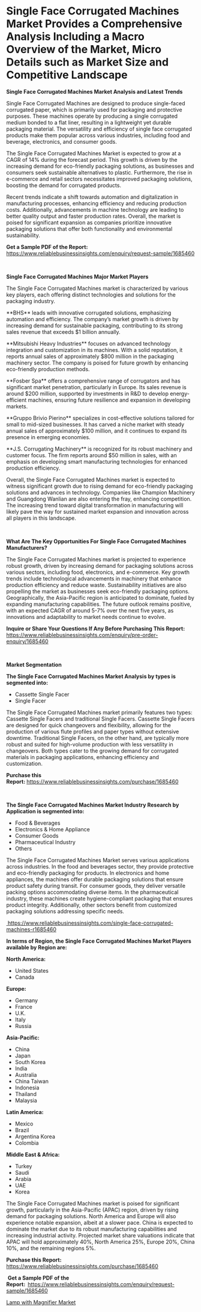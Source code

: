 <p><h1>Single Face Corrugated Machines Market Provides a Comprehensive Analysis Including a Macro Overview of the Market, Micro Details such as Market Size and Competitive Landscape</h1></p><p><strong>Single Face Corrugated Machines Market Analysis and Latest Trends</strong></p>
<p><p>Single Face Corrugated Machines are designed to produce single-faced corrugated paper, which is primarily used for packaging and protective purposes. These machines operate by producing a single corrugated medium bonded to a flat liner, resulting in a lightweight yet durable packaging material. The versatility and efficiency of single face corrugated products make them popular across various industries, including food and beverage, electronics, and consumer goods.</p><p>The Single Face Corrugated Machines Market is expected to grow at a CAGR of 14% during the forecast period. This growth is driven by the increasing demand for eco-friendly packaging solutions, as businesses and consumers seek sustainable alternatives to plastic. Furthermore, the rise in e-commerce and retail sectors necessitates improved packaging solutions, boosting the demand for corrugated products.</p><p>Recent trends indicate a shift towards automation and digitalization in manufacturing processes, enhancing efficiency and reducing production costs. Additionally, advancements in machine technology are leading to better quality output and faster production rates. Overall, the market is poised for significant expansion as companies prioritize innovative packaging solutions that offer both functionality and environmental sustainability.</p></p>
<p><strong>Get a Sample PDF of the Report:&nbsp;</strong> <a href="https://www.reliablebusinessinsights.com/enquiry/request-sample/1685460?utm_campaign=2234&utm_medium=2&utm_source=Github&utm_content=ia&utm_term=18022025&utm_id=single-face-corrugated-machines">https://www.reliablebusinessinsights.com/enquiry/request-sample/1685460</a></p>
<p>&nbsp;</p>
<p><strong>Single Face Corrugated Machines Major Market Players</strong></p>
<p><p>The Single Face Corrugated Machines market is characterized by various key players, each offering distinct technologies and solutions for the packaging industry. </p><p>**BHS** leads with innovative corrugated solutions, emphasizing automation and efficiency. The company’s market growth is driven by increasing demand for sustainable packaging, contributing to its strong sales revenue that exceeds $1 billion annually. </p><p>**Mitsubishi Heavy Industries** focuses on advanced technology integration and customization in its machines. With a solid reputation, it reports annual sales of approximately $800 million in the packaging machinery sector. The company is poised for future growth by enhancing eco-friendly production methods.</p><p>**Fosber Spa** offers a comprehensive range of corrugators and has significant market penetration, particularly in Europe. Its sales revenue is around $200 million, supported by investments in R&D to develop energy-efficient machines, ensuring future resilience and expansion in developing markets.</p><p>**Gruppo Brivio Pierino** specializes in cost-effective solutions tailored for small to mid-sized businesses. It has carved a niche market with steady annual sales of approximately $100 million, and it continues to expand its presence in emerging economies.</p><p>**J.S. Corrugating Machinery** is recognized for its robust machinery and customer focus. The firm reports around $50 million in sales, with an emphasis on developing smart manufacturing technologies for enhanced production efficiency.</p><p>Overall, the Single Face Corrugated Machines market is expected to witness significant growth due to rising demand for eco-friendly packaging solutions and advances in technology. Companies like Champion Machinery and Guangdong Wanlian are also entering the fray, enhancing competition. The increasing trend toward digital transformation in manufacturing will likely pave the way for sustained market expansion and innovation across all players in this landscape.</p></p>
<p>&nbsp;</p>
<p><strong>What Are The Key Opportunities For Single Face Corrugated Machines Manufacturers?</strong></p>
<p><p>The Single Face Corrugated Machines market is projected to experience robust growth, driven by increasing demand for packaging solutions across various sectors, including food, electronics, and e-commerce. Key growth trends include technological advancements in machinery that enhance production efficiency and reduce waste. Sustainability initiatives are also propelling the market as businesses seek eco-friendly packaging options. Geographically, the Asia-Pacific region is anticipated to dominate, fueled by expanding manufacturing capabilities. The future outlook remains positive, with an expected CAGR of around 5-7% over the next five years, as innovations and adaptability to market needs continue to evolve.</p></p>
<p><strong>Inquire or Share Your Questions If Any Before Purchasing This Report:</strong> <a href="https://www.reliablebusinessinsights.com/enquiry/pre-order-enquiry/1685460?utm_campaign=2234&utm_medium=2&utm_source=Github&utm_content=ia&utm_term=18022025&utm_id=single-face-corrugated-machines">https://www.reliablebusinessinsights.com/enquiry/pre-order-enquiry/1685460</a></p>
<p>&nbsp;</p>
<p><strong>Market Segmentation</strong></p>
<p><strong>The Single Face Corrugated Machines Market Analysis by types is segmented into:</strong></p>
<p><ul><li>Cassette Single Facer</li><li>Single Facer</li></ul></p>
<p><p>The Single Face Corrugated Machines market primarily features two types: Cassette Single Facers and traditional Single Facers. Cassette Single Facers are designed for quick changeovers and flexibility, allowing for the production of various flute profiles and paper types without extensive downtime. Traditional Single Facers, on the other hand, are typically more robust and suited for high-volume production with less versatility in changeovers. Both types cater to the growing demand for corrugated materials in packaging applications, enhancing efficiency and customization.</p></p>
<p><strong>Purchase this Report:&nbsp;</strong><a href="https://www.reliablebusinessinsights.com/purchase/1685460?utm_campaign=2234&utm_medium=2&utm_source=Github&utm_content=ia&utm_term=18022025&utm_id=single-face-corrugated-machines">https://www.reliablebusinessinsights.com/purchase/1685460</a></p>
<p>&nbsp;</p>
<p><strong>The Single Face Corrugated Machines Market Industry Research by Application is segmented into:</strong></p>
<p><ul><li>Food & Beverages</li><li>Electronics & Home Appliance</li><li>Consumer Goods</li><li>Pharmaceutical Industry</li><li>Others</li></ul></p>
<p><p>The Single Face Corrugated Machines Market serves various applications across industries. In the food and beverages sector, they provide protective and eco-friendly packaging for products. In electronics and home appliances, the machines offer durable packaging solutions that ensure product safety during transit. For consumer goods, they deliver versatile packing options accommodating diverse items. In the pharmaceutical industry, these machines create hygiene-compliant packaging that ensures product integrity. Additionally, other sectors benefit from customized packaging solutions addressing specific needs.</p></p>
<p><a href="https://www.reliablebusinessinsights.com/single-face-corrugated-machines-r1685460?utm_campaign=2234&utm_medium=2&utm_source=Github&utm_content=ia&utm_term=18022025&utm_id=single-face-corrugated-machines">&nbsp;https://www.reliablebusinessinsights.com/single-face-corrugated-machines-r1685460</a></p>
<p><strong>In terms of Region, the Single Face Corrugated Machines Market Players available by Region are:</strong></p>
<p>
    <p> <strong> North America: </strong>
        <ul>
            <li>United States</li>
            <li>Canada</li>
        </ul>
        </p> 
    <p> <strong> Europe: </strong>
        <ul>
            <li>Germany</li>
            <li>France</li>
            <li>U.K.</li>
            <li>Italy</li>
            <li>Russia</li>
        </ul>
        </p> 
    <p> <strong> Asia-Pacific: </strong>
        <ul>
            <li>China</li>
            <li>Japan</li>
            <li>South Korea</li>
            <li>India</li>
            <li>Australia</li>
            <li>China Taiwan</li>
            <li>Indonesia</li>
            <li>Thailand</li>
            <li>Malaysia</li>
        </ul>
        </p> 
    <p> <strong> Latin America: </strong>
        <ul>
            <li>Mexico</li>
            <li>Brazil</li>
            <li>Argentina Korea</li>
            <li>Colombia</li>
        </ul>
        </p> 
    <p> <strong> Middle East & Africa: </strong>
        <ul>
            <li>Turkey</li>
            <li>Saudi</li>
            <li>Arabia</li>
            <li>UAE</li>
            <li>Korea</li>
        </ul>
    </p>
    </p>
<p><p>The Single Face Corrugated Machines market is poised for significant growth, particularly in the Asia-Pacific (APAC) region, driven by rising demand for packaging solutions. North America and Europe will also experience notable expansion, albeit at a slower pace. China is expected to dominate the market due to its robust manufacturing capabilities and increasing industrial activity. Projected market share valuations indicate that APAC will hold approximately 40%, North America 25%, Europe 20%, China 10%, and the remaining regions 5%.</p></p>
<p><strong>Purchase this Report: </strong><a href="https://www.reliablebusinessinsights.com/purchase/1685460?utm_campaign=2234&utm_medium=2&utm_source=Github&utm_content=ia&utm_term=18022025&utm_id=single-face-corrugated-machines">https://www.reliablebusinessinsights.com/purchase/1685460</a></p>
<p>&nbsp;<strong>Get a Sample PDF of the Report:&nbsp;&nbsp;</strong><a href="https://www.reliablebusinessinsights.com/enquiry/request-sample/1685460?utm_campaign=2234&utm_medium=2&utm_source=Github&utm_content=ia&utm_term=18022025&utm_id=single-face-corrugated-machines">https://www.reliablebusinessinsights.com/enquiry/request-sample/1685460</a></p>
<p><strong></strong></p>
<p><p><a href="https://github.com/hillsmyung726/Market-Research-Report-List-1/blob/main/lamp-with-magnifier-market.md?utm_campaign=2234&utm_medium=2&utm_source=Github&utm_content=ia&utm_term=18022025&utm_id=single-face-corrugated-machines">Lamp with Magnifier Market</a></p></p>